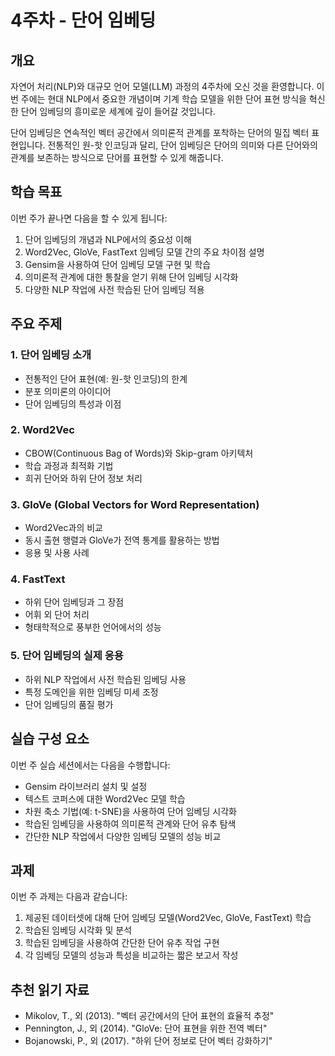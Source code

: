 # 4주차 - 단어 임베딩

## 개요

자연어 처리(NLP)와 대규모 언어 모델(LLM) 과정의 4주차에 오신 것을 환영합니다. 이번 주에는 현대 NLP에서 중요한 개념이며 기계 학습 모델을 위한 단어 표현 방식을 혁신한 단어 임베딩의 흥미로운 세계에 깊이 들어갈 것입니다.

단어 임베딩은 연속적인 벡터 공간에서 의미론적 관계를 포착하는 단어의 밀집 벡터 표현입니다. 전통적인 원-핫 인코딩과 달리, 단어 임베딩은 단어의 의미와 다른 단어와의 관계를 보존하는 방식으로 단어를 표현할 수 있게 해줍니다.

## 학습 목표

이번 주가 끝나면 다음을 할 수 있게 됩니다:

1. 단어 임베딩의 개념과 NLP에서의 중요성 이해
2. Word2Vec, GloVe, FastText 임베딩 모델 간의 주요 차이점 설명
3. Gensim을 사용하여 단어 임베딩 모델 구현 및 학습
4. 의미론적 관계에 대한 통찰을 얻기 위해 단어 임베딩 시각화
5. 다양한 NLP 작업에 사전 학습된 단어 임베딩 적용

## 주요 주제

### 1. 단어 임베딩 소개

- 전통적인 단어 표현(예: 원-핫 인코딩)의 한계
- 분포 의미론의 아이디어
- 단어 임베딩의 특성과 이점

### 2. Word2Vec

- CBOW(Continuous Bag of Words)와 Skip-gram 아키텍처
- 학습 과정과 최적화 기법
- 희귀 단어와 하위 단어 정보 처리

### 3. GloVe (Global Vectors for Word Representation)

- Word2Vec과의 비교
- 동시 출현 행렬과 GloVe가 전역 통계를 활용하는 방법
- 응용 및 사용 사례

### 4. FastText

- 하위 단어 임베딩과 그 장점
- 어휘 외 단어 처리
- 형태학적으로 풍부한 언어에서의 성능

### 5. 단어 임베딩의 실제 응용

- 하위 NLP 작업에서 사전 학습된 임베딩 사용
- 특정 도메인을 위한 임베딩 미세 조정
- 단어 임베딩의 품질 평가

## 실습 구성 요소

이번 주 실습 세션에서는 다음을 수행합니다:

- Gensim 라이브러리 설치 및 설정
- 텍스트 코퍼스에 대한 Word2Vec 모델 학습
- 차원 축소 기법(예: t-SNE)을 사용하여 단어 임베딩 시각화
- 학습된 임베딩을 사용하여 의미론적 관계와 단어 유추 탐색
- 간단한 NLP 작업에서 다양한 임베딩 모델의 성능 비교

## 과제

이번 주 과제는 다음과 같습니다:

1. 제공된 데이터셋에 대해 단어 임베딩 모델(Word2Vec, GloVe, FastText) 학습
2. 학습된 임베딩 시각화 및 분석
3. 학습된 임베딩을 사용하여 간단한 단어 유추 작업 구현
4. 각 임베딩 모델의 성능과 특성을 비교하는 짧은 보고서 작성

## 추천 읽기 자료

- Mikolov, T., 외 (2013). "벡터 공간에서의 단어 표현의 효율적 추정"
- Pennington, J., 외 (2014). "GloVe: 단어 표현을 위한 전역 벡터"
- Bojanowski, P., 외 (2017). "하위 단어 정보로 단어 벡터 강화하기"

```{tableofcontents}

```
